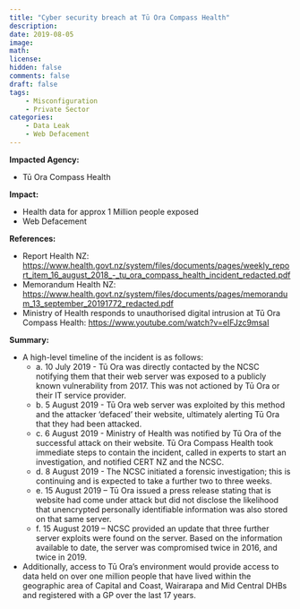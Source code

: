 ```yaml
---
title: "Cyber security breach at Tū Ora Compass Health"
description: 
date: 2019-08-05
image: 
math: 
license: 
hidden: false
comments: false
draft: false
tags: 
    - Misconfiguration
    - Private Sector
categories:
    - Data Leak
    - Web Defacement
---
```

**Impacted Agency:**
* Tū Ora Compass Health

**Impact:**
* Health data for approx 1 Million people exposed
* Web Defacement

**References:**
* Report Health NZ: https://www.health.govt.nz/system/files/documents/pages/weekly_report_item_16_august_2018_-_tu_ora_compass_health_incident_redacted.pdf
* Memorandum Health NZ: https://www.health.govt.nz/system/files/documents/pages/memorandum_13_september_20191772_redacted.pdf 
* Ministry of Health responds to unauthorised digital intrusion at Tū Ora Compass Health: https://www.youtube.com/watch?v=eIFJzc9msaI

**Summary:**
* A high-level timeline of the incident is as follows:
  * a. 10 July 2019 - Tū Ora was directly contacted by the NCSC notifying them that their web server was exposed to a publicly known vulnerability from 2017. This was not actioned by Tū Ora or their IT service provider.
  * b. 5 August 2019 - Tū Ora web server was exploited by this method and the attacker ‘defaced’ their website, ultimately alerting Tū Ora that they had been attacked.
  * c. 6 August 2019 - Ministry of Health was notified by Tū Ora of the successful attack on their website. Tū Ora Compass Health took immediate steps to contain the incident, called in experts to start an investigation, and notified CERT NZ and the NCSC.
  * d. 8 August 2019 - The NCSC initiated a forensic investigation; this is continuing and is expected to take a further two to three weeks.
  * e. 15 August 2019 – Tū Ora issued a press release stating that is website had come under attack but did not disclose the likelihood that unencrypted personally identifiable information was also stored on that same server.
  * f. 15 August 2019 – NCSC provided an update that three further server exploits were found on the server. Based on the information available to date, the server was compromised twice in 2016, and twice in 2019.
* Additionally, access to Tū Ora’s environment would provide access to data held on over one million people that have lived within the geographic area of Capital and Coast, Wairarapa and Mid Central DHBs and registered with a GP over the last 17 years.